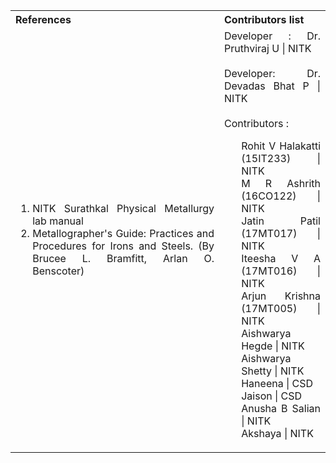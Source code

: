 <table style="text-align:justify;">
  <tr style=”background-color: white”>
    <th>References</th>
    <th>Contributors list</th>
  </tr>
  <tr style=”background-color: white”>
    <td>
      <ol>
        <li>NITK Surathkal Physical Metallurgy lab manual</li>
        <li>Metallographer's Guide: Practices and Procedures for Irons and Steels. (By Brucee L. Bramfitt, Arlan O. Benscoter)</li>
      </ol>
   </td>
    <td>Developer : Dr. Pruthviraj U | NITK<br/><br/>Developer: Dr. Devadas Bhat P | NITK<br/></br/>
    Contributors :
    <ul style="list-style-type: none;">
      <li>Rohit V Halakatti (15IT233) | NITK</li>
      <li>M R Ashrith (16CO122) | NITK</li>
      <li>Jatin Patil (17MT017) | NITK</li>
      <li>Iteesha V A (17MT016) | NITK</li>
      <li>Arjun Krishna (17MT005) | NITK</li>
      <li>Aishwarya Hegde | NITK</li>
      <li>Aishwarya Shetty | NITK</li>
      <li>Haneena | CSD</li>
      <li>Jaison | CSD</li>
      <li>Anusha B Salian | NITK</li>
      <li>Akshaya | NITK</li>
     </ul>
     </td>
  </tr>
</table>
 
 

